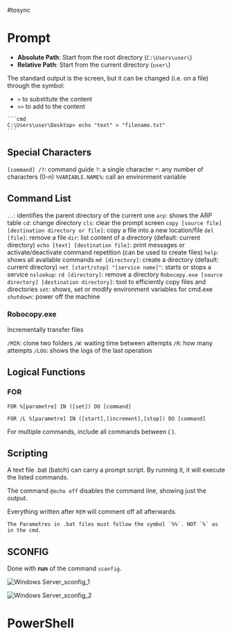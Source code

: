 #tosync 

# Prompt

- **Absolute Path**: Start from the root directory (`C:\Users\user\`)
- **Relative Path**: Start from the current directory (`user\`)

The standard output is the screen, but it can be changed (i.e. on a file) through the symbol:
- `>` to substitute the content
- `>>` to add to the content

````ad-example
```cmd
C:\Users\user\Desktop> echo "text" > "filename.txt"
```
````

## Special Characters

`[command] /?`: command guide
`?`: a single character
`*`: any number of characters (0-n)
`%VARIABLE.NAME%`: call an environment variable

## Command List

`..`: identifies the parent directory of the current one
`arp`: shows the ARP table
`cd`: change directory
`cls`: clear the prompt screen
`copy [source file] [destination directory or file]`: copy a file into a new location/file
`del [file]`: remove a file
`dir`: list content of a directory (default: current directory)
`echo [text] [destination file]`: print messages or activate/deactivate command repetition (can be used to create files)
`help`: shows all available commands
`md [directory]`: create a directory (default: current directory)
`net [start/stop] "[service name]"`: starts or stops a service
`nslookup`: 
`rd [directory]`: remove a directory
`Robocopy.exe [source directory] [destination directory]`: tool to efficiently copy files and directories
`set`: shows, set or modify environment variables for cmd.exe
`shutdown`: power off the machine

### Robocopy.exe

Incrementally transfer files

`/MIR`: clone two folders
`/W`: waiting time between attempts
`/R`: how many attempts
`/LOG`: shows the logs of the last operation

## Logical Functions

### FOR

`FOR %[parametre] IN ([set]) DO [command]`

`FOR /L %[parametre] IN ([start],[increment],[stop]) DO [command]`

For multiple commands, include all commands between ( ).

## Scripting

A text file .bat (batch) can carry a prompt script. By running it, it will execute the listed commands.

The command `@echo off` disables the command line, showing just the output.

Everything written after `REM` will comment off all afterwards.

```ad-warning
The Parametres in .bat files must follow the symbol `%%`. NOT `%` as in the cmd.
```

## SCONFIG

Done with **run** of the command `sconfig`.

![Windows Server_sconfig_1](Windows%20Server_sconfig_1.png)

![Windows Server_sconfig_2](Windows%20Server_sconfig_2.png)

# PowerShell
